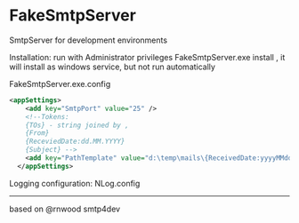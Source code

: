 # FakeSmtpServer
SmtpServer for development environments

Installation: run with Administrator privileges FakeSmtpServer.exe install , it will install as windows service, but not run automatically


FakeSmtpServer.exe.config
```xml
<appSettings>
    <add key="SmtpPort" value="25" />   
    <!--Tokens:
    {TOs} - string joined by ,
    {From}
    {ReceviedDate:dd.MM.YYYY}
    {Subject} -->
    <add key="PathTemplate" value="d:\temp\mails\{ReceivedDate:yyyyMMdd}\{ReceivedDate:yyyyMMdd-HHmmssFFFFFFF}-{Subject}-{TOs}.eml" /> <!-- file template -->
  </appSettings>
```

Logging configuration: NLog.config



---
based on @rnwood smtp4dev
